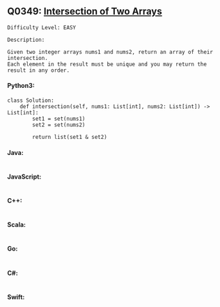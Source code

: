 ## Q0349: [Intersection of Two Arrays](https://leetcode.com/problems/intersection-of-two-arrays/)

```
Difficulty Level: EASY
```

```
Description:

Given two integer arrays nums1 and nums2, return an array of their intersection.
Each element in the result must be unique and you may return the result in any order.
```

#### Python3:

```
class Solution:
    def intersection(self, nums1: List[int], nums2: List[int]) -> List[int]:
        set1 = set(nums1)
        set2 = set(nums2)

        return list(set1 & set2)
```

#### Java:

```

```

#### JavaScript:

```

```

#### C++:

```

```

#### Scala:

```

```

#### Go:

```

```

#### C#:

```

```

#### Swift:

```

```